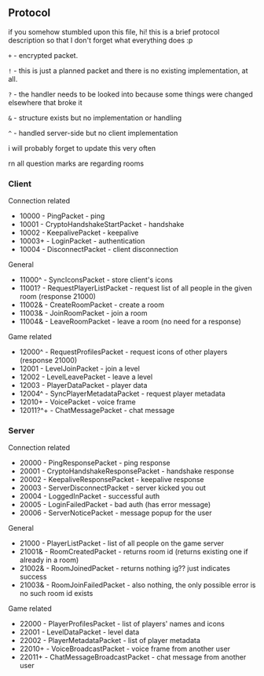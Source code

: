 ## Protocol

if you somehow stumbled upon this file, hi! this is a brief protocol description so that I don't forget what everything does :p

`+` - encrypted packet.

`!` - this is just a planned packet and there is no existing implementation, at all.

`?` - the handler needs to be looked into because some things were changed elsewhere that broke it

`&` - structure exists but no implementation or handling

`^` - handled server-side but no client implementation

i will probably forget to update this very often

rn all question marks are regarding rooms

### Client

Connection related

* 10000 - PingPacket - ping
* 10001 - CryptoHandshakeStartPacket - handshake
* 10002 - KeepalivePacket - keepalive
* 10003+ - LoginPacket - authentication
* 10004 - DisconnectPacket - client disconnection

General

* 11000^ - SyncIconsPacket - store client's icons
* 11001? - RequestPlayerListPacket - request list of all people in the given room (response 21000)
* 11002& - CreateRoomPacket - create a room
* 11003& - JoinRoomPacket - join a room
* 11004& - LeaveRoomPacket - leave a room (no need for a response)

Game related

* 12000^ - RequestProfilesPacket - request icons of other players (response 21000)
* 12001 - LevelJoinPacket - join a level
* 12002 - LevelLeavePacket - leave a level
* 12003 - PlayerDataPacket - player data
* 12004^ - SyncPlayerMetadataPacket - request player metadata
* 12010+ - VoicePacket - voice frame
* 12011?^+ - ChatMessagePacket - chat message


### Server

Connection related

* 20000 - PingResponsePacket - ping response
* 20001 - CryptoHandshakeResponsePacket - handshake response
* 20002 - KeepaliveResponsePacket - keepalive response
* 20003 - ServerDisconnectPacket - server kicked you out
* 20004 - LoggedInPacket - successful auth
* 20005 - LoginFailedPacket - bad auth (has error message)
* 20006 - ServerNoticePacket - message popup for the user

General

* 21000 - PlayerListPacket - list of all people on the game server
* 21001& - RoomCreatedPacket - returns room id (returns existing one if already in a room)
* 21002& - RoomJoinedPacket - returns nothing ig?? just indicates success
* 21003& - RoomJoinFailedPacket - also nothing, the only possible error is no such room id exists

Game related

* 22000 - PlayerProfilesPacket - list of players' names and icons
* 22001 - LevelDataPacket - level data
* 22002 - PlayerMetadataPacket - list of player metadata
* 22010+ - VoiceBroadcastPacket - voice frame from another user
* 22011+ - ChatMessageBroadcastPacket - chat message from another user